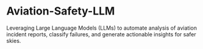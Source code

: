 # Aviation-Safety-LLM
 Leveraging Large Language Models (LLMs) to automate analysis of aviation incident reports, classify failures, and generate actionable insights for safer skies.
